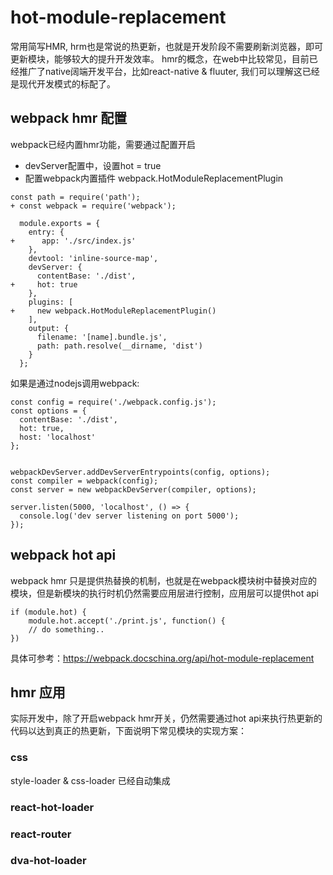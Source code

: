 # hot-module-replacement

常用简写HMR, hrm也是常说的热更新，也就是开发阶段不需要刷新浏览器，即可更新模块，能够较大的提升开发效率。
hmr的概念，在web中比较常见，目前已经推广了native阔端开发平台，比如react-native & fluuter, 我们可以理解这已经是现代开发模式的标配了。

## webpack hmr 配置

webpack已经内置hmr功能，需要通过配置开启

- devServer配置中，设置hot = true
- 配置webpack内置插件 webpack.HotModuleReplacementPlugin

```
const path = require('path');
+ const webpack = require('webpack');

  module.exports = {
    entry: {
+      app: './src/index.js'
    },
    devtool: 'inline-source-map',
    devServer: {
      contentBase: './dist',
+     hot: true
    },
    plugins: [
+     new webpack.HotModuleReplacementPlugin()
    ],
    output: {
      filename: '[name].bundle.js',
      path: path.resolve(__dirname, 'dist')
    }
  };
```


如果是通过nodejs调用webpack:

```
const config = require('./webpack.config.js');
const options = {
  contentBase: './dist',
  hot: true,
  host: 'localhost'
};


webpackDevServer.addDevServerEntrypoints(config, options);
const compiler = webpack(config);
const server = new webpackDevServer(compiler, options);

server.listen(5000, 'localhost', () => {
  console.log('dev server listening on port 5000');
});
```


## webpack hot api

webpack hmr 只是提供热替换的机制，也就是在webpack模块树中替换对应的模块，但是新模块的执行时机仍然需要应用层进行控制，应用层可以提供hot api

```
if (module.hot) {
    module.hot.accept('./print.js', function() {
    // do something..
})
```

具体可参考：https://webpack.docschina.org/api/hot-module-replacement

## hmr 应用

实际开发中，除了开启webpack hmr开关，仍然需要通过hot api来执行热更新的代码以达到真正的热更新，下面说明下常见模块的实现方案：

### css

style-loader & css-loader 已经自动集成

### react-hot-loader

### react-router

### dva-hot-loader




